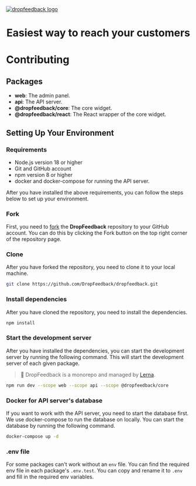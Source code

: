 <a href="https://refine.dev/">
    <img alt="dropfeedback logo" src="https://github.com/DropFeedback/dropfeedback/assets/23058882/26f35354-39d7-4295-8347-bd5f61b962f4">
</a>

<h1 align="center">
  Easiest way to reach your customers
</h1>

# Contributing

## Packages

- **web**: The admin panel.
- **api**: The API server.
- **@dropfeedback/core**: The core widget.
- **@dropfeedback/react**: The React wrapper of the core widget.

## Setting Up Your Environment

### Requirements

- Node.js version 18 or higher
- Git and GitHub account
- npm version 8 or higher
- docker and docker-compose for running the API server.

After you have installed the above requirements, you can follow the steps below to set up your environment.

### Fork

First, you need to [fork](https://github.com/DropFeedback/dropfeedback/fork) the **DropFeedback** repository to your GitHub account. You can do this by clicking the Fork button on the top right corner of the repository page.

### Clone

After you have forked the repository, you need to clone it to your local machine.

```bash
git clone https://github.com/DropFeedback/dropfeedback.git
```

### Install dependencies

After you have cloned the repository, you need to install the dependencies.

```bash
npm install
```

### Start the development server

After you have installed the dependencies, you can start the development server by running the following command. This will start the development server of each given package.

> 🚨 DropFeedback is a monorepo and managed by [Lerna](https://lerna.js.org/).

```bash
npm run dev --scope web --scope api --scope @dropfeedback/core
```

### Docker for API server's database

If you want to work with the API server, you need to start the database first. We use docker-compose to run the database on locally. You can start the database by running the following command.

```bash
docker-compose up -d
```

### .env file

For some packages can't work without an `env` file. You can find the required env file in each package's `.env.test`. You can copy and rename it to `.env` and fill in the required env variables.

